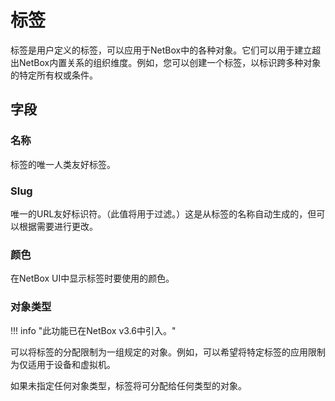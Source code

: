 # 标签

标签是用户定义的标签，可以应用于NetBox中的各种对象。它们可以用于建立超出NetBox内置关系的组织维度。例如，您可以创建一个标签，以标识跨多种对象的特定所有权或条件。

## 字段

### 名称

标签的唯一人类友好标签。

### Slug

唯一的URL友好标识符。（此值将用于过滤。）这是从标签的名称自动生成的，但可以根据需要进行更改。

### 颜色

在NetBox UI中显示标签时要使用的颜色。

### 对象类型

!!! info "此功能已在NetBox v3.6中引入。"

可以将标签的分配限制为一组规定的对象。例如，可以希望将特定标签的应用限制为仅适用于设备和虚拟机。

如果未指定任何对象类型，标签将可分配给任何类型的对象。
